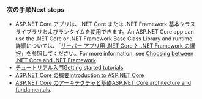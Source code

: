 ### <a name="next-steps"></a><span data-ttu-id="7926b-101">次の手順</span><span class="sxs-lookup"><span data-stu-id="7926b-101">Next steps</span></span>

* <span data-ttu-id="7926b-102">ASP.NET Core アプリは、.NET Core または .NET Framework 基本クラス ライブラリおよびランタイムを使用できます。</span><span class="sxs-lookup"><span data-stu-id="7926b-102">An ASP.NET Core app can use the .NET Core or .NET Framework Base Class Library and runtime.</span></span> <span data-ttu-id="7926b-103">詳細については、「[サーバー アプリ用 .NET Core と .NET Framework の選択](/dotnet/articles/standard/choosing-core-framework-server)」を参照してください。</span><span class="sxs-lookup"><span data-stu-id="7926b-103">For more information, see [Choosing between .NET Core and .NET Framework](/dotnet/articles/standard/choosing-core-framework-server).</span></span>
* [<span data-ttu-id="7926b-104">チュートリアル入門</span><span class="sxs-lookup"><span data-stu-id="7926b-104">Getting started tutorials</span></span>](xref:tutorials/index)
* [<span data-ttu-id="7926b-105">ASP.NET Core の概要</span><span class="sxs-lookup"><span data-stu-id="7926b-105">Introduction to ASP.NET Core</span></span>](xref:index) 
* <span data-ttu-id="7926b-106">[ASP.NET Core のアーキテクチャと基礎](xref:fundamentals/index)</span><span class="sxs-lookup"><span data-stu-id="7926b-106">[ASP.NET Core architecture and fundamentals](xref:fundamentals/index).</span></span>